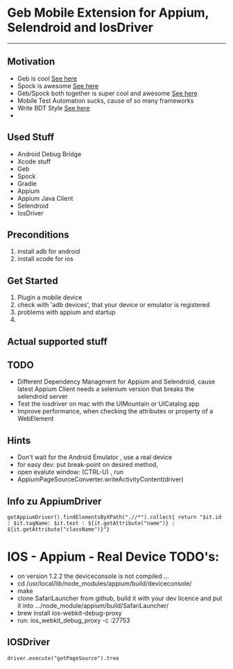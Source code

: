 
# Geb Mobile Extension for Appium, Selendroid and IosDriver
---

## Motivation
+ Geb is cool [See here](http://www.gebish.org/)
+ Spock is awesome [See here](http://docs.spockframework.org/en/latest/)
+ Geb/Spock both together is super cool and awesome [See here](http://www.gebish.org/manual/current/testing.html#spock_junit__testng)
+ Mobile Test Automation sucks, cause of so many frameworks
+ Write BDT Style [See here](http://de.slideshare.net/vodqanite/behavior-driven-testing-bdt) 
+ 
## Used Stuff
+ Android Debug Bridge 
+ Xcode stuff 
+ Geb
+ Spock
+ Gradle
+ Appium
+ Appium Java Client
+ Selendroid
+ IosDriver


## Preconditions
1. install adb for android
2. install xcode for ios

## Get Started
1. Plugin a mobile device
2. check with 'adb devices', that your device or emulator is registered
3. problems with appium and startup 
4.  

## Actual supported stuff

## TODO 
+ Different Dependency Managment for Appium and Selendroid, cause latest Appium Client needs a selenium version that breaks the selendroid server
+ Test the iosdriver on mac with the UIMountain or UICatalog app
+ Improve performance, when checking the attributes or property of a WebElement 
 

## Hints 
 + Don't wait for the Android Emulator , use a real device 
 + for easy dev: put break-point on desired method,
 + open evalute window: (CTRL-U) , run
 + AppiumPageSourceConverter.writeActivityContent(driver)


## Info zu AppiumDriver
`getAppiumDriver().findElementsByXPath(".//*").collect{ return "$it.id : $it.tagName: $it.text : ${it.getAttribute("name")} : ${it.getAttribute("className")}"}`

# IOS - Appium - Real Device TODO's:
- on version 1.2.2 the deviceconsole is not compiled ...
- cd /usr/local/lib/node_modules/appium/build/deviceconsole/
- make
- clone SafariLauncher from github, build it with your dev licence and put it into .../node_module/appium/build/SafariLauncher/ 
- brew install ios-webkit-debug-proxy
- run: ios_webkit_debug_proxy -c <your-udid-from-your-device>:27753

## IOSDriver
`driver.execute("getPageSource").tree`


